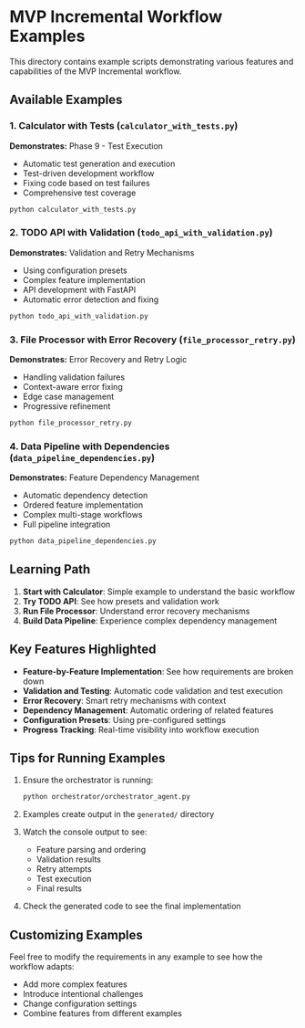 # MVP Incremental Workflow Examples

This directory contains example scripts demonstrating various features and capabilities of the MVP Incremental workflow.

## Available Examples

### 1. Calculator with Tests (`calculator_with_tests.py`)
**Demonstrates:** Phase 9 - Test Execution
- Automatic test generation and execution
- Test-driven development workflow
- Fixing code based on test failures
- Comprehensive test coverage

```bash
python calculator_with_tests.py
```

### 2. TODO API with Validation (`todo_api_with_validation.py`)
**Demonstrates:** Validation and Retry Mechanisms
- Using configuration presets
- Complex feature implementation
- API development with FastAPI
- Automatic error detection and fixing

```bash
python todo_api_with_validation.py
```

### 3. File Processor with Error Recovery (`file_processor_retry.py`)
**Demonstrates:** Error Recovery and Retry Logic
- Handling validation failures
- Context-aware error fixing
- Edge case management
- Progressive refinement

```bash
python file_processor_retry.py
```

### 4. Data Pipeline with Dependencies (`data_pipeline_dependencies.py`)
**Demonstrates:** Feature Dependency Management
- Automatic dependency detection
- Ordered feature implementation
- Complex multi-stage workflows
- Full pipeline integration

```bash
python data_pipeline_dependencies.py
```

## Learning Path

1. **Start with Calculator**: Simple example to understand the basic workflow
2. **Try TODO API**: See how presets and validation work
3. **Run File Processor**: Understand error recovery mechanisms
4. **Build Data Pipeline**: Experience complex dependency management

## Key Features Highlighted

- **Feature-by-Feature Implementation**: See how requirements are broken down
- **Validation and Testing**: Automatic code validation and test execution
- **Error Recovery**: Smart retry mechanisms with context
- **Dependency Management**: Automatic ordering of related features
- **Configuration Presets**: Using pre-configured settings
- **Progress Tracking**: Real-time visibility into workflow execution

## Tips for Running Examples

1. Ensure the orchestrator is running:
   ```bash
   python orchestrator/orchestrator_agent.py
   ```

2. Examples create output in the `generated/` directory

3. Watch the console output to see:
   - Feature parsing and ordering
   - Validation results
   - Retry attempts
   - Test execution
   - Final results

4. Check the generated code to see the final implementation

## Customizing Examples

Feel free to modify the requirements in any example to see how the workflow adapts:
- Add more complex features
- Introduce intentional challenges
- Change configuration settings
- Combine features from different examples